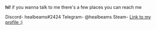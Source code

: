 **hi!** 
if you wanna talk to me there's a few places you can reach me

Discord- healbeams#2424 
Telegram- @healbeams
Steam- [Link to my profile :)](https://open.spotify.com/track/2kerqZxEIfdGlMy6BxseFy?si=86ac2c437e744db1)
